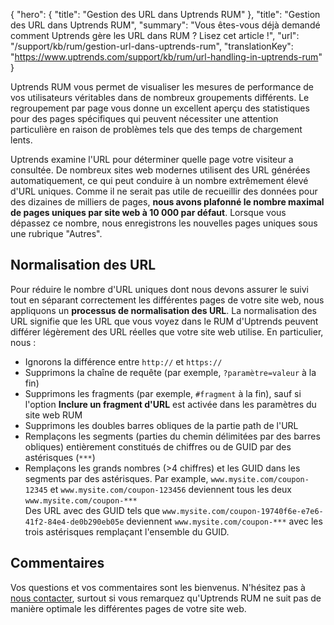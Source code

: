 {
  "hero": {
    "title": "Gestion des URL dans Uptrends RUM"
  },
  "title": "Gestion des URL dans Uptrends RUM",
  "summary": "Vous êtes-vous déjà demandé comment Uptrends gère les URL dans RUM ? Lisez cet article !",
  "url": "/support/kb/rum/gestion-url-dans-uptrends-rum",
  "translationKey": "https://www.uptrends.com/support/kb/rum/url-handling-in-uptrends-rum"
}

Uptrends RUM vous permet de visualiser les mesures de performance de vos utilisateurs véritables dans de nombreux groupements différents. Le regroupement par page vous donne un excellent aperçu des statistiques pour des pages spécifiques qui peuvent nécessiter une attention particulière en raison de problèmes tels que des temps de chargement lents.

Uptrends examine l'URL pour déterminer quelle page votre visiteur a consultée. De nombreux sites web modernes utilisent des URL générées automatiquement, ce qui peut conduire à un nombre extrêmement élevé d'URL uniques. Comme il ne serait pas utile de recueillir des données pour des dizaines de milliers de pages, **nous avons plafonné le nombre maximal de pages uniques par site web à 10 000 par défaut**. Lorsque vous dépassez ce nombre, nous enregistrons les nouvelles pages uniques sous une rubrique "Autres".

## Normalisation des URL

Pour réduire le nombre d'URL uniques dont nous devons assurer le suivi tout en séparant correctement les différentes pages de votre site web, nous appliquons un **processus de normalisation des URL**. La normalisation des URL signifie que les URL que vous voyez dans le RUM d'Uptrends peuvent différer légèrement des URL réelles que votre site web utilise. En particulier, nous :

- Ignorons la différence entre `http://` et `https://`
- Supprimons la chaîne de requête (par exemple, `?paramètre=valeur` à la fin)
- Supprimons les fragments (par exemple, `#fragment` à la fin), sauf si l'option **Inclure un fragment d'URL** est activée dans les paramètres du site web RUM
- Supprimons les doubles barres obliques de la partie path de l'URL
- Remplaçons les segments (parties du chemin délimitées par des barres obliques) entièrement constitués de chiffres ou de GUID par des astérisques (`***`)
- Remplaçons les grands nombres (&gt;4 chiffres) et les GUID dans les segments par des astérisques. Par example, `www.mysite.com/coupon-12345` et `www.mysite.com/coupon-123456` deviennent tous les deux `www.mysite.com/coupon-***`  
   Des URL avec des GUID tels que `www.mysite.com/coupon-19740f6e-e7e6-41f2-84e4-de0b290eb05e` deviennent `www.mysite.com/coupon-***` avec les trois astérisques remplaçant l'ensemble du GUID.

## Commentaires

Vos questions et vos commentaires sont les bienvenus. N'hésitez pas à [nous contacter](/contact), surtout si vous remarquez qu'Uptrends RUM ne suit pas de manière optimale les différentes pages de votre site web.
